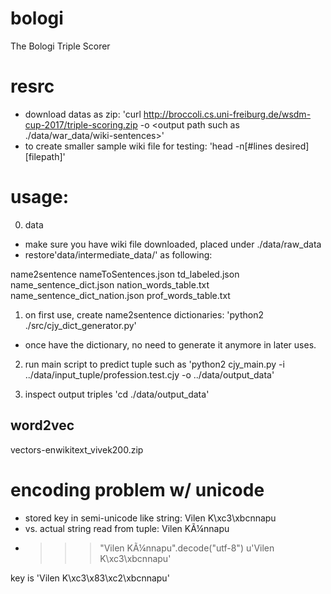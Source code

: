 # bologi
The Bologi Triple Scorer

# resrc
- download datas as zip:
	'curl http://broccoli.cs.uni-freiburg.de/wsdm-cup-2017/triple-scoring.zip -o <output path such as ./data/war_data/wiki-sentences>'
- to create smaller sample wiki file for testing:
	'head -n[#lines desired] [filepath]'

# usage:
0. data
- make sure you have wiki file downloaded, placed under ./data/raw_data
- restore'data/intermediate_data/' as following:

name2sentence                   nameToSentences.json    td_labeled.json
name_sentence_dict.json         nation_words_table.txt
name_sentence_dict_nation.json  prof_words_table.txt

1. on first use, create name2sentence dictionaries:
'python2 ./src/cjy_dict_generator.py'
* once have the dictionary, no need to generate it anymore in later uses.

2. run main script to predict tuple
such as 'python2 cjy_main.py -i ../data/input_tuple/profession.test.cjy -o ../data/output_data'

3. inspect output triples
'cd ./data/output_data'

## word2vec
vectors-enwikitext_vivek200.zip

# encoding problem w/ unicode
- stored key in semi-unicode like string:
	Vilen K\xc3\xbcnnapu
- vs. actual string read from tuple:
	Vilen KÃ¼nnapu
- >>> "Vilen KÃ¼nnapu".decode("utf-8")
u'Vilen K\xc3\xbcnnapu'

key is 'Vilen K\xc3\x83\xc2\xbcnnapu'
